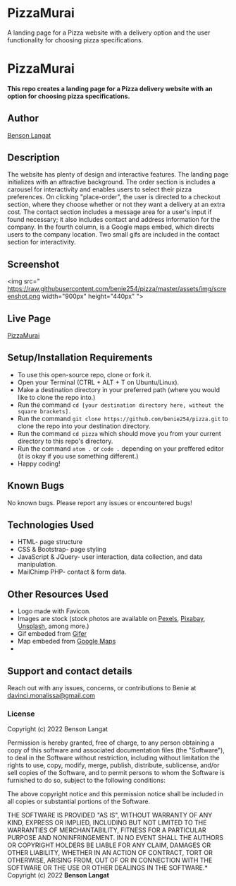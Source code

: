 # PizzaMurai
A landing page for a Pizza website with a delivery option and the user functionality for choosing pizza specifications.

# PizzaMurai
#### This repo creates a landing page for a Pizza delivery website with an option for choosing pizza specifications.
## Author
[Benson Langat](https://github.com/benie254)

## Description
The website has plenty of design and interactive features. The landing page initializes with an attractive background. The order section is includes a carousel for interactivity and enables users to select their pizza preferences. On clicking "place-order", the user is directed to a checkout section, where they choose whether or not they want a delivery at an extra cost. The contact section includes a message area for a user's input if found necessary; it also includes contact and address information for the company. In the fourth column, is a Google maps embed, which directs users to the company location. Two small gifs are included in the contact section for interactivity.

## Screenshot
<img src=" https://raw.githubusercontent.com/benie254/pizza/master/assets/img/screenshot.png width="900px" height="440px" ">

## Live Page 
[PizzaMurai](https://benie254.github.io/pizza)

## Setup/Installation Requirements
* To use this open-source repo, clone or fork it. 
* Open your Terminal (CTRL + ALT + T on Ubuntu/Linux). 
* Make a destination directory in your preferred path (where you would like to clone the repo into.)
* Run the command ``` cd [your destination directory here, without the square brackets]. ```
* Run the command ``` git clone https://github.com/benie254/pizza.git ``` to clone the repo into your destination directory. 
* Run the command ``` cd pizza ``` which should move you from your current directory to this repo's directory.
* Run the command ``` atom . ``` or ``` code . ``` depending on your preffered editor (it is okay if you use something different.)
* Happy coding!

## Known Bugs
No known bugs. Please report any issues or encountered bugs! 

## Technologies Used
* HTML- page structure
* CSS & Bootstrap- page styling 
* JavaScript & JQuery- user interaction, data collection, and data manipulation. 
* MailChimp PHP- contact & form data.

## Other Resources Used 
* Logo made with Favicon. 
* Images are stock (stock photos are available on [Pexels](https://pexels.com), [Pixabay](https://pixabay.com), [Unsplash](https://unsplash.com), among more.)
* Gif embeded from [Gifer](https://gifer.com)
* Map embeded from [Google Maps](https://maps.google.com)
* 
## Support and contact details
Reach out with any issues, concerns, or contributions to Benie at davinci.monalissa@gmail.com

### License
Copyright (c) 2022 Benson Langat

Permission is hereby granted, free of charge, to any person obtaining a copy
of this software and associated documentation files (the "Software"), to deal
in the Software without restriction, including without limitation the rights
to use, copy, modify, merge, publish, distribute, sublicense, and/or sell
copies of the Software, and to permit persons to whom the Software is
furnished to do so, subject to the following conditions:

The above copyright notice and this permission notice shall be included in all
copies or substantial portions of the Software.

THE SOFTWARE IS PROVIDED "AS IS", WITHOUT WARRANTY OF ANY KIND, EXPRESS OR
IMPLIED, INCLUDING BUT NOT LIMITED TO THE WARRANTIES OF MERCHANTABILITY,
FITNESS FOR A PARTICULAR PURPOSE AND NONINFRINGEMENT. IN NO EVENT SHALL THE
AUTHORS OR COPYRIGHT HOLDERS BE LIABLE FOR ANY CLAIM, DAMAGES OR OTHER
LIABILITY, WHETHER IN AN ACTION OF CONTRACT, TORT OR OTHERWISE, ARISING FROM,
OUT OF OR IN CONNECTION WITH THE SOFTWARE OR THE USE OR OTHER DEALINGS IN THE
SOFTWARE.*
Copyright (c) 2022 **Benson Langat**
